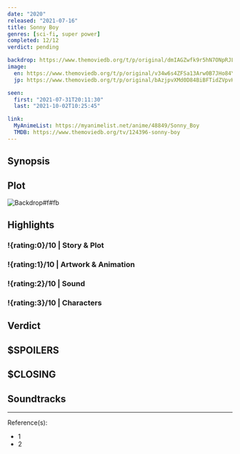 ```yaml
---
date: "2020"
released: "2021-07-16"
title: Sonny Boy
genres: [sci-fi, super power]
completed: 12/12
verdict: pending

backdrop: https://www.themoviedb.org/t/p/original/dmIAGZwfk9r5hN7ONpRJLDij9GN.jpg
image:
  en: https://www.themoviedb.org/t/p/original/v34w6s4ZFSa13Arw0B7JHo84YfG.jpg
  jp: https://www.themoviedb.org/t/p/original/bAzjpvXMd0D84BiBFTidZVpvHAW.jpg

seen:
  first: "2021-07-31T20:11:30"
  last: "2021-10-02T10:25:45"

link:
  MyAnimeList: https://myanimelist.net/anime/48849/Sonny_Boy
  TMDB: https://www.themoviedb.org/tv/124396-sonny-boy
---
```



## Synopsis

## Plot

![Backdrop#f#fb](https://www.themoviedb.org/t/p/original/ll8YvMWNMi5xDkP4V9Mt755zy3M.jpg "Source: TMDB")

## Highlights

### !{rating:0}/10 | Story & Plot

### !{rating:1}/10 | Artwork & Animation

### !{rating:2}/10 | Sound

### !{rating:3}/10 | Characters

## Verdict

## $SPOILERS

## $CLOSING

## Soundtracks

***
Reference(s):

- 1
- 2
